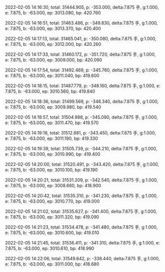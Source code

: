 2022-02-05 14:16:30, total: 31444.905, p: -353.000, delta:7.875 手, g:1.000, e: 7.875, b: -63.000, ep: 3013.080, bp: 420.760

2022-02-05 14:16:51, total: 31463.486, p: -349.830, delta:7.875 手, g:1.000, e: 7.875, b: -63.000, ep: 3013.370, bp: 420.400

2022-02-05 14:17:13, total: 31465.041, p: -350.080, delta:7.875 手, g:1.000, e: 7.875, b: -63.000, ep: 3012.000, bp: 420.260

2022-02-05 14:17:33, total: 31460.172, p: -351.720, delta:7.875 手, g:1.000, e: 7.875, b: -63.000, ep: 3009.000, bp: 420.090

2022-02-05 14:17:54, total: 31492.469, p: -345.760, delta:7.875 手, g:1.000, e: 7.875, b: -63.000, ep: 3011.040, bp: 419.600

2022-02-05 14:18:15, total: 31487.779, p: -348.160, delta:7.875 手, g:1.000, e: 7.875, b: -63.000, ep: 3010.560, bp: 419.840

2022-02-05 14:18:36, total: 31499.569, p: -346.340, delta:7.875 手, g:1.000, e: 7.875, b: -63.000, ep: 3009.980, bp: 419.540

2022-02-05 14:18:57, total: 31504.988, p: -345.090, delta:7.875 手, g:1.000, e: 7.875, b: -63.000, ep: 3011.470, bp: 419.570

2022-02-05 14:19:18, total: 31512.881, p: -343.450, delta:7.875 手, g:1.000, e: 7.875, b: -63.000, ep: 3011.190, bp: 419.330

2022-02-05 14:19:39, total: 31505.739, p: -344.210, delta:7.875 手, g:1.000, e: 7.875, b: -63.000, ep: 3010.990, bp: 419.400

2022-02-05 14:20:00, total: 31520.491, p: -343.420, delta:7.875 手, g:1.000, e: 7.875, b: -63.000, ep: 3010.100, bp: 419.190

2022-02-05 14:20:21, total: 31531.209, p: -342.540, delta:7.875 手, g:1.000, e: 7.875, b: -63.000, ep: 3008.660, bp: 418.900

2022-02-05 14:20:42, total: 31535.310, p: -341.230, delta:7.875 手, g:1.000, e: 7.875, b: -63.000, ep: 3010.770, bp: 419.000

2022-02-05 14:21:02, total: 31535.627, p: -341.400, delta:7.875 手, g:1.000, e: 7.875, b: -63.000, ep: 3011.320, bp: 419.090

2022-02-05 14:21:23, total: 31534.478, p: -341.480, delta:7.875 手, g:1.000, e: 7.875, b: -63.000, ep: 3010.600, bp: 419.010

2022-02-05 14:21:45, total: 31536.411, p: -341.310, delta:7.875 手, g:1.000, e: 7.875, b: -63.000, ep: 3010.610, bp: 418.990

2022-02-05 14:22:06, total: 31549.642, p: -338.440, delta:7.875 手, g:1.000, e: 7.875, b: -63.000, ep: 3011.000, bp: 418.680